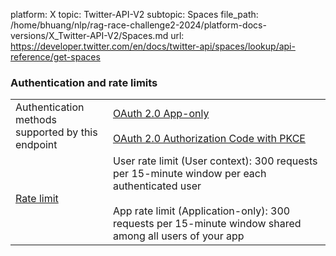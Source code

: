 platform: X
topic: Twitter-API-V2
subtopic: Spaces
file_path: /home/bhuang/nlp/rag-race-challenge2-2024/platform-docs-versions/X_Twitter-API-V2/Spaces.md
url: https://developer.twitter.com/en/docs/twitter-api/spaces/lookup/api-reference/get-spaces


### Authentication and rate limits

|     |     |
| --- | --- |
| Authentication methods  <br>supported by this endpoint | [OAuth 2.0 App-only](https://developer.twitter.com/en/docs/authentication/oauth-2-0/application-only "Use this method to obtain information in the context of an unauthenticated public user. This method is for developers that just need read-only access to public information. Click to learn how to obtain an OAuth 2.0 App Access Token.")<br><br>[OAuth 2.0 Authorization Code with PKCE](https://developer.twitter.com/en/docs/authentication/oauth-2-0/authorization-code "This method allows an authorized app to act on behalf of the user, as the user. It is typically used to access or post public information for a specific user, and it us useful when your app needs to be aware of the relationship between a user and what this endpoint returns. Click to learn how to authenticate with OAuth 2.0 Authorization Code with PKCE.") |
| [Rate limit](https://developer.twitter.com/en/docs/rate-limits) | User rate limit (User context): 300 requests per 15-minute window per each authenticated user<br><br>App rate limit (Application-only): 300 requests per 15-minute window shared among all users of your app |
